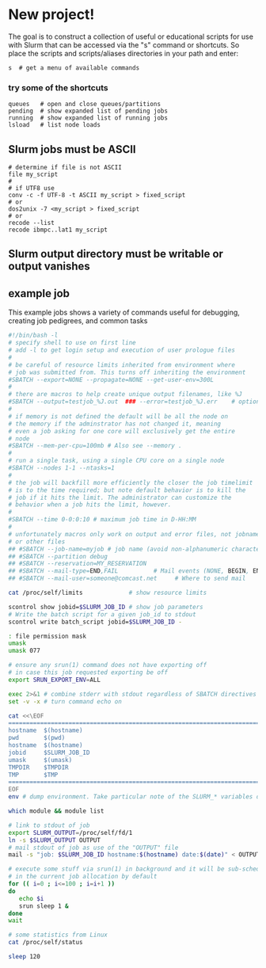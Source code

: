 # New project!

The goal is to construct a collection of useful or educational
scripts for use with Slurm that can be accessed via the "s"
command or shortcuts. So place the scripts and scripts/aliases
directories in your path and enter:

    s  # get a menu of available commands

### try some of the shortcuts
    queues   # open and close queues/partitions
    pending  # show expanded list of pending jobs
    running  # show expanded list of running jobs
    lsload   # list node loads

## Slurm jobs must be ASCII

    # determine if file is not ASCII
    file my_script
    #
    # if UTF8 use
    conv -c -f UTF-8 -t ASCII my_script > fixed_script
    # or
    dos2unix -7 <my_script > fixed_script
    # or
    recode --list
    recode ibmpc..lat1 my_script

## Slurm output directory must be writable or output vanishes

## example job

This example jobs shows
a variety of  commands useful for debugging, creating job pedigrees,
and common tasks

```bash
#!/bin/bash -l
# specify shell to use on first line
# add -l to get login setup and execution of user prologue files
#
# be careful of resource limits inherited from environment where 
# job was submitted from. This turns off inheriting the environment
#SBATCH --export=NONE --propagate=NONE --get-user-env=300L
#
# there are macros to help create unique output filenames, like %J
#SBATCH --output=testjob_%J.out  ### --error=testjob_%J.err    # optionally create job stderr file
#
# if memory is not defined the default will be all the node on
# the memory if the adminstrator has not changed it, meaning
# even a job asking for one core will exclusively get the entire
# node
#SBATCH --mem-per-cpu=100mb # Also see --memory .
#
# run a single task, using a single CPU core on a single node
#SBATCH --nodes 1-1 --ntasks=1
#
# the job will backfill more efficiently the closer the job timelimit
# is to the time required; but note default behavior is to kill the
# job if it hits the limit. The administrator can customize the 
# behavior when a job hits the limit, however.
#
#SBATCH --time 0-0:0:10 # maximum job time in D-HH:MM
#
# unfortunately macros only work on output and error files, not jobnames
# or other files
## #SBATCH --job-name=myjob # job name (avoid non-alphanumeric characters)
## #SBATCH --partition debug
## #SBATCH --reservation=MY_RESERVATION
## #SBATCH --mail-type=END,FAIL          # Mail events (NONE, BEGIN, END, FAIL, ALL)
## #SBATCH --mail-user=someone@comcast.net     # Where to send mail

cat /proc/self/limits             # show resource limits

scontrol show jobid=$SLURM_JOB_ID # show job parameters
# Write the batch script for a given job_id to stdout
scontrol write batch_script jobid=$SLURM_JOB_ID -

: file permission mask
umask
umask 077

# ensure any srun(1) command does not have exporting off
# in case this job requested exporting be off
export SRUN_EXPORT_ENV=ALL

exec 2>&1 # combine stderr with stdout regardless of SBATCH directives
set -v -x # turn command echo on

cat <<\EOF
===============================================================================
hostname  $(hostname)
pwd       $(pwd)
hostname  $(hostname)
jobid     $SLURM_JOB_ID
umask     $(umask)
TMPDIR    $TMPDIR
TMP       $TMP
===============================================================================
EOF
env # dump environment. Take particular note of the SLURM_* variables defined

which module && module list

# link to stdout of job
export SLURM_OUTPUT=/proc/self/fd/1
ln -s $SLURM_OUTPUT OUTPUT
# mail stdout of job as use of the "OUTPUT" file
mail -s "job: $SLURM_JOB_ID hostname:$(hostname) date:$(date)" < OUTPUT

# execute some stuff via srun(1) in background and it will be sub-scheduled
# in the current job allocation by default
for (( i=0 ; i<=100 ; i=i+1 ))
do
   echo $i
   srun sleep 1 &
done
wait

# some statistics from Linux
cat /proc/self/status

sleep 120
```
